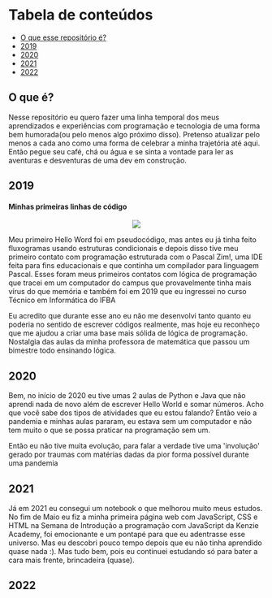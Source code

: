 Tabela de conteúdos
=================
<!--ts-->
   * [O que esse repositório é?](#o-que-é)
   * [2019](#2019)
   * [2020](#2020)
   * [2021](#2021)
   * [2022](#2022)
<!--te-->

## O que é? 

<p>Nesse repositório eu quero fazer uma linha temporal dos meus aprendizados e experiências com programação e tecnologia de uma forma bem humorada(ou pelo menos algo próximo disso). Pretenso atualizar pelo menos a cada ano como uma forma de celebrar a minha trajetória até aqui. Então pegue seu café, chá ou água e se sinta a vontade para ler as aventuras e desventuras de uma dev em construção.</p>
  
## 2019

#### Minhas primeiras linhas de código

<div align = "center">
<img src= 'https://user-images.githubusercontent.com/84740942/156893437-bcb2b996-e7dc-470b-9a42-694d8e3b47e0.png'>
</div>

<p>Meu primeiro Hello Word foi em pseudocódigo, mas antes eu já tinha feito fluxogramas usando estruturas condicionais e depois disso tive meu primeiro contato com programação estruturada com o Pascal Zim!, uma IDE feita para fins educacionais e que continha um compilador para linguagem Pascal. Esses foram meus primeiros contatos com lógica de programação que tracei em um computador do campus que provavelmente tinha mais vírus do que memória e também foi em 2019 que eu ingressei no curso Técnico em Informática do IFBA</p>

<p>Eu acredito que durante esse ano eu não me desenvolvi tanto quanto eu poderia no sentido de escrever códigos realmente, mas hoje eu reconheço que me ajudou a criar uma base mais sólida de lógica de programação. Nostalgia das aulas da minha professora de matemática que passou um bimestre todo ensinando lógica.</p>

## 2020

<p>Bem, no início de 2020 eu tive umas 2 aulas de Python e Java que não aprendi nada de novo além de escrever Hello World e somar números. Acho que você sabe dos tipos de atividades que eu estou falando? Então veio a pandemia e minhas aulas pararam, eu estava sem um computador e não tem muito o que se possa praticar na programação sem um.</p>
<p>Então eu não tive muita evolução, para falar a verdade tive uma 'involução' gerado por traumas com matérias dadas da pior forma possível durante uma pandemia</p>

## 2021

<p>Já em 2021 eu consegui um notebook o que melhorou muito meus estudos. No fim de Maio eu fiz a minha primeira página web com JavaScript, CSS e HTML na Semana de Introdução a programação com JavaScript da Kenzie Academy, foi emocionante e um pontapé para que eu adentrasse esse universo. Mas eu descobri pouco tempo depois que eu não tinha aprendido quase nada :). Mas tudo bem, pois eu continuei estudando só para bater a cara mais frente, brincadeira (quase). </p>

## 2022
